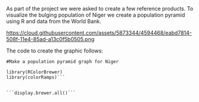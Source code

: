 As part of the project we were asked to create a few reference products. To visualize the bulging population of Niger we create a population pyramid using R and data from the World Bank.



https://cloud.githubusercontent.com/assets/5873344/4594468/eabd7814-508f-11e4-85ad-a13c0f5b0505.png

The code to create the graphic follows:  

`#Make a population pyramid graph for Niger`
```library(plotrix)
library(RColorBrewer)
library(colorRamps)```


```display.brewer.all()```
